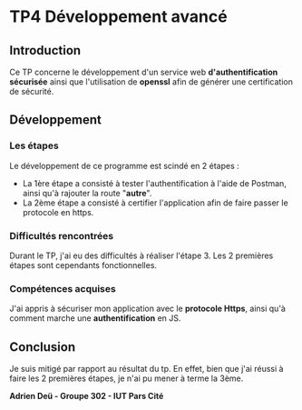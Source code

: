 # TP4 Développement avancé

## Introduction

Ce TP concerne le développement d'un service web **d'authentification sécurisée** ainsi que l'utilisation de **openssl** afin de générer une certification de sécurité.

## Développement

### Les étapes
Le développement de ce programme est scindé en 2 étapes :
- La 1ère étape a consisté à tester l'authentification à l'aide de Postman, ainsi qu'à rajouter la route "**autre**".
- La 2ème étape a consisté à certifier l'application afin de faire passer le protocole en https.
  
### Difficultés rencontrées
Durant le TP, j'ai eu des difficultés à réaliser l'étape 3. Les 2 premières étapes sont cependants fonctionnelles.

### Compétences acquises
J'ai appris à sécuriser mon application avec le **protocole Https**, ainsi qu'à comment marche une **authentification** en JS.
## Conclusion
Je suis mitigé par rapport au résultat du tp. En effet, bien que j'ai réussi à faire les 2 premières étapes, je n'ai pu mener à terme la 3ème.


**Adrien Deü - Groupe 302 - IUT Pars Cité**
